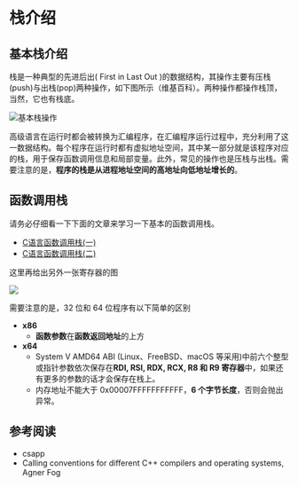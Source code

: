 # 栈介绍

## 基本栈介绍

栈是一种典型的先进后出( First in Last Out )的数据结构，其操作主要有压栈(push)与出栈(pop)两种操作，如下图所示（维基百科）。两种操作都操作栈顶，当然，它也有栈底。

![基本栈操作](/pwn/stackoverflow/figure/Data_stack.png)

高级语言在运行时都会被转换为汇编程序，在汇编程序运行过程中，充分利用了这一数据结构。每个程序在运行时都有虚拟地址空间，其中某一部分就是该程序对应的栈，用于保存函数调用信息和局部变量。此外，常见的操作也是压栈与出栈。需要注意的是，**程序的栈是从进程地址空间的高地址向低地址增长的**。

## 函数调用栈

请务必仔细看一下下面的文章来学习一下基本的函数调用栈。

- [C语言函数调用栈(一)](http://www.cnblogs.com/clover-toeic/p/3755401.html)
- [C语言函数调用栈(二)](http://www.cnblogs.com/clover-toeic/p/3756668.html)

这里再给出另外一张寄存器的图

![](/pwn/stackoverflow/figure/register.png)

需要注意的是，32 位和 64 位程序有以下简单的区别

- **x86**
    - **函数参数**在**函数返回地址**的上方
- **x64**
    - System V AMD64 ABI (Linux、FreeBSD、macOS 等采用)中前六个整型或指针参数依次保存在**RDI, RSI, RDX, RCX, R8 和 R9 寄存器**中，如果还有更多的参数的话才会保存在栈上。
    - 内存地址不能大于 0x00007FFFFFFFFFFF，**6 个字节长度**，否则会抛出异常。

## 参考阅读

- csapp
- Calling conventions for different C++ compilers and operating systems, Agner Fog
